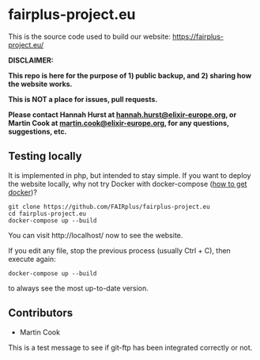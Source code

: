# fairplus-project.eu

This is the source code used to build our website: https://fairplus-project.eu/

**DISCLAIMER:**

**This repo is here for the purpose of 1) public backup, and 2) sharing how the website works.**

**This is NOT a place for issues, pull requests.**

**Please contact Hannah Hurst at hannah.hurst@elixir-europe.org, or Martin Cook at martin.cook@elixir-europe.org, for
any questions, suggestions, etc.**

## Testing locally

It is implemented in php, but intended to stay simple. If you want to deploy the website locally, why not try Docker
with docker-compose ([how to get docker](https://docs.docker.com/get-docker/))?

```
git clone https://github.com/FAIRplus/fairplus-project.eu
cd fairplus-project.eu
docker-compose up --build
```

You can visit http://localhost/ now to see the website.

If you edit any file, stop the previous process (usually Ctrl + C), then execute again:

```
docker-compose up --build
```

to always see the most up-to-date version.

## Contributors

* Martin Cook

This is a test message to see if git-ftp has been integrated correctly or not.
